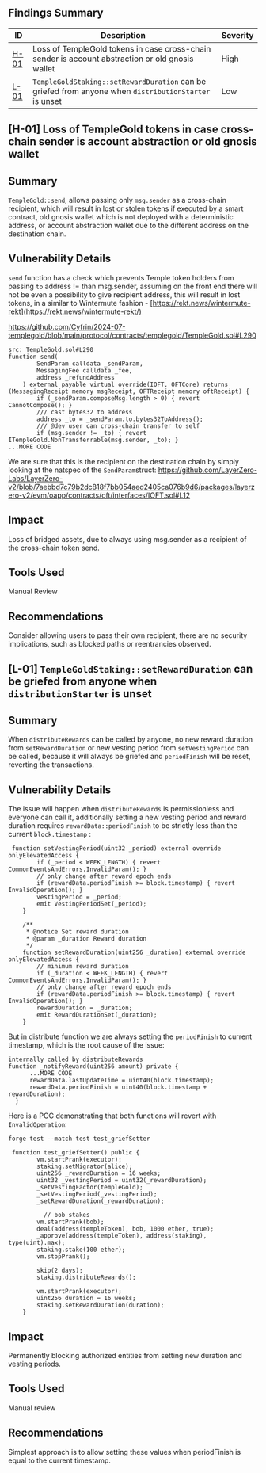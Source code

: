 ## Findings Summary

| ID | Description | Severity |
| - | - | - |
| [H-01](#h-01-loss-of-templegold-tokens-in-case-cross-chain-sender-is-account-abstraction-or-old-gnosis-wallet) |Loss of TempleGold tokens in case cross-chain sender is account abstraction or old gnosis wallet | High |
| [L-01](#l-01-templegoldstakingsetrewardduration-can-be-griefed-from-anyone-when-distributionstarter-is-unset) |`TempleGoldStaking::setRewardDuration` can be griefed from anyone when `distributionStarter` is unset | Low |

## [H-01] Loss of TempleGold tokens in case cross-chain sender is account abstraction or old gnosis wallet

## Summary

`TempleGold::send`, allows passing only `msg.sender` as a cross-chain recipient, which will result in lost or stolen tokens if executed by a smart contract, old gnosis wallet which is not deployed with a deterministic address, or account abstraction wallet due to the different address on the destination chain.

## Vulnerability Details

`send` function has a check which prevents Temple token holders from passing `to` address != than msg.sender, assuming on the front end there will not be even a possibility to give recipient address, this will result in lost tokens, in a similar to Wintermute fashion - [https://rekt.news/wintermute-rekt](https://rekt.news/wintermute-rekt/)

<https://github.com/Cyfrin/2024-07-templegold/blob/main/protocol/contracts/templegold/TempleGold.sol#L290>

```solidity
src: TempleGold.sol#L290
function send(
        SendParam calldata _sendParam,
        MessagingFee calldata _fee,
        address _refundAddress
    ) external payable virtual override(IOFT, OFTCore) returns (MessagingReceipt memory msgReceipt, OFTReceipt memory oftReceipt) {
        if (_sendParam.composeMsg.length > 0) { revert CannotCompose(); }
        /// cast bytes32 to address
        address _to = _sendParam.to.bytes32ToAddress();
        /// @dev user can cross-chain transfer to self
        if (msg.sender != _to) { revert ITempleGold.NonTransferrable(msg.sender, _to); }
...MORE CODE
```

We are sure that this is the recipient on the destination chain by simply looking at the natspec of the `SendParam`struct: <https://github.com/LayerZero-Labs/LayerZero-v2/blob/7aebbd7c79b2dc818f7bb054aed2405ca076b9d6/packages/layerzero-v2/evm/oapp/contracts/oft/interfaces/IOFT.sol#L12>

## Impact

Loss of bridged assets, due to always using msg.sender as a recipient of the cross-chain token send.

## Tools Used

Manual Review

## Recommendations

Consider allowing users to pass their own recipient, there are no security implications, such as blocked paths or reentrancies observed.

## [L-01] `TempleGoldStaking::setRewardDuration` can be griefed from anyone when `distributionStarter` is unset

## Summary

When `distributeRewards` can be called by anyone, no new reward duration from `setRewardDuration` or new vesting period from `setVestingPeriod` can be called, because it will always be griefed and `periodFinish` will be reset, reverting the transactions.

## Vulnerability Details

The issue will happen when `distributeRewards` is permissionless and everyone can call it, additionally setting a new vesting period and reward duration requires `rewardData::periodFinish` to be strictly less than the current `block.timestamp` :

```solidity
 function setVestingPeriod(uint32 _period) external override onlyElevatedAccess {
        if (_period < WEEK_LENGTH) { revert CommonEventsAndErrors.InvalidParam(); }
        // only change after reward epoch ends
        if (rewardData.periodFinish >= block.timestamp) { revert InvalidOperation(); }
        vestingPeriod = _period;
        emit VestingPeriodSet(_period);
    }

    /**
     * @notice Set reward duration
     * @param _duration Reward duration
     */
    function setRewardDuration(uint256 _duration) external override onlyElevatedAccess {
        // minimum reward duration
        if (_duration < WEEK_LENGTH) { revert CommonEventsAndErrors.InvalidParam(); }
        // only change after reward epoch ends
        if (rewardData.periodFinish >= block.timestamp) { revert InvalidOperation(); }
        rewardDuration = _duration;
        emit RewardDurationSet(_duration);
    }
```

But in distribute function we are always setting the `periodFinish` to current timestamp, which is the root cause of the issue:

```solidity
internally called by distributeRewards
function _notifyReward(uint256 amount) private {
      ...MORE CODE
      rewardData.lastUpdateTime = uint40(block.timestamp);
      rewardData.periodFinish = uint40(block.timestamp + rewardDuration);
  }
```

Here is a POC demonstrating that both functions will revert with `InvalidOperation`:

`forge test --match-test test_griefSetter`

```solidity
 function test_griefSetter() public {
        vm.startPrank(executor);
        staking.setMigrator(alice);
        uint256 _rewardDuration = 16 weeks;
        uint32 _vestingPeriod = uint32(_rewardDuration);
        _setVestingFactor(templeGold);
        _setVestingPeriod(_vestingPeriod);
        _setRewardDuration(_rewardDuration); 

          // bob stakes
        vm.startPrank(bob);
        deal(address(templeToken), bob, 1000 ether, true);
        _approve(address(templeToken), address(staking), type(uint).max);
        staking.stake(100 ether);
        vm.stopPrank();

        skip(2 days);
        staking.distributeRewards();

        vm.startPrank(executor);
        uint256 duration = 16 weeks;
        staking.setRewardDuration(duration);
    }
```

## Impact

Permanently blocking authorized entities from setting new duration and vesting periods.

## Tools Used

Manual review

## Recommendations

Simplest approach is to allow setting these values when periodFinish is equal to the current timestamp.